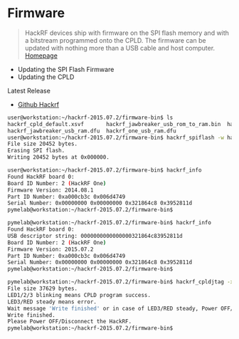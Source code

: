 # Firmware

> HackRF devices ship with firmware on the SPI flash memory and with a bitstream programmed onto the CPLD. The firmware can be updated with nothing more than a USB cable and host computer. [Homepage](https://github.com/mossmann/hackrf/wiki/Updating-Firmware)

- Updating the SPI Flash Firmware
- Updating the CPLD

Latest Release

- [Github Hackrf](https://github.com/mossmann/hackrf/releases/latest)

```sh
user@workstation:~/hackrf-2015.07.2/firmware-bin$ ls
hackrf_cpld_default.xsvf       hackrf_jawbreaker_usb_rom_to_ram.bin  hackrf_one_usb_rom_to_ram.bin
hackrf_jawbreaker_usb_ram.dfu  hackrf_one_usb_ram.dfu
user@workstation:~/hackrf-2015.07.2/firmware-bin$ hackrf_spiflash -w hackrf_one_usb_rom_to_ram.bin 
File size 20452 bytes.
Erasing SPI flash.
Writing 20452 bytes at 0x000000.
```

```sh
user@workstation:~/hackrf-2015.07.2/firmware-bin$ hackrf_info 
Found HackRF board 0:
Board ID Number: 2 (HackRF One)
Firmware Version: 2014.08.1
Part ID Number: 0xa000cb3c 0x006d4749
Serial Number: 0x00000000 0x00000000 0x321864c8 0x3952811d
pymelab@workstation:~/hackrf-2015.07.2/firmware-bin$ 
```



```sh
pymelab@workstation:~/hackrf-2015.07.2/firmware-bin$ hackrf_info 
Found HackRF board 0:
USB descriptor string: 0000000000000000321864c83952811d
Board ID Number: 2 (HackRF One)
Firmware Version: 2015.07.2
Part ID Number: 0xa000cb3c 0x006d4749
Serial Number: 0x00000000 0x00000000 0x321864c8 0x3952811d
pymelab@workstation:~/hackrf-2015.07.2/firmware-bin$ 
```

```sh
pymelab@workstation:~/hackrf-2015.07.2/firmware-bin$ hackrf_cpldjtag -x hackrf_cpld_default.xsvf 
File size 37629 bytes.
LED1/2/3 blinking means CPLD program success.
LED3/RED steady means error.
Wait message 'Write finished' or in case of LED3/RED steady, Power OFF/Disconnect the HackRF.
Write finished.
Please Power OFF/Disconnect the HackRF.
pymelab@workstation:~/hackrf-2015.07.2/firmware-bin$ 
```

```sh
